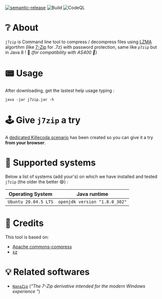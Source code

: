 [![semantic-release](https://img.shields.io/badge/%20%20%F0%9F%93%A6%F0%9F%9A%80-semantic--release-e10079.svg)](https://github.com/semantic-release/semantic-release)
![Build](https://github.com/opt-nc/j7zip/actions/workflows/test-release.yml/badge.svg)
![CodeQL](https://github.com/opt-nc/j7zip/actions/workflows/codeql-analysis.yml/badge.svg)

# ❔ About

`j7zip` is Command line tool to compress / decompress files using [LZMA](https://www.7-zip.org/sdk.html)
algortihm (like [7-Zip](https://www.7-zip.org) for .7z) with password protection, same like `p7zip` 
but in Java 8 ! :drum: _(for compatibility with AS400 :vhs:)_



# :pager: Usage 

After downloading, get the lastest help usage typing :

```shell
java -jar j7zip.jar -h
```

#  🕹️ Give `j7zip` a try

A [dedicated Killecoda scenario](https://killercoda.com/opt-labs/course/devops-tools/j7zip) has
been created so you can give it a try **from your browser**.


# 👴 Supported systems

Below a list of systems (add your's) on which we have installed and tested `j7zip` (the older the better 😅) :

| Operating System     | Java runtime                   |
| -------------------- | ------------------------------ |
| `Ubuntu 20.04.5 LTS` | `openjdk version "1.8.0_302"`  |


# 🙏 Credits

This tool is based on:

- [Apache commons-compress](https://commons.apache.org/proper/commons-compress/)
- [xz](https://tukaani.org/xz/java.html)

# 💡 Related softwares

-  [`NanaZip`](https://github.com/M2Team/NanaZip) (_"The 7-Zip derivative intended for the modern Windows experience "_)
